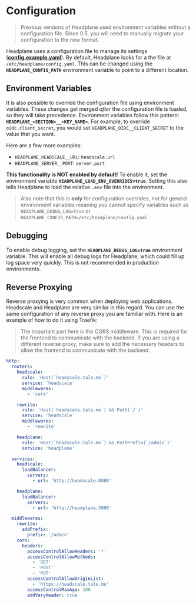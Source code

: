 # Configuration
> Previous versions of Headplane used environment variables without a configuration file.
> Since 0.5, you will need to manually migrate your configuration to the new format.

Headplane uses a configuration file to manage its settings
([**config.example.yaml**](../config.example.yaml)). By default, Headplane looks
for a the file at `/etc/headplane/config.yaml`. This can be changed using the
**`HEADPLANE_CONFIG_PATH`** environment variable to point to a different location.

## Environment Variables
It is also possible to override the configuration file using environment variables.
These changes get merged *after* the configuration file is loaded, so they will take precedence.
Environment variables follow this pattern: **`HEADPLANE_<SECTION>__<KEY_NAME>`**.
For example, to override `oidc.client_secret`, you would set `HEADPLANE_OIDC__CLIENT_SECRET`
to the value that you want.

Here are a few more examples:

- `HEADPLANE_HEADSCALE__URL`: `headscale.url`
- `HEADPLANE_SERVER__PORT`: `server.port`

**This functionality is NOT enabled by default!**
To enable it, set the environment variable **`HEADPLANE_LOAD_ENV_OVERRIDES=true`**.
Setting this also tells Headplane to load the relative `.env` file into the environment.
> Also note that this is **only** for configuration overrides, not for general
> environment variables meaning you cannot specify variables such as
> `HEADPLANE_DEBUG_LOG=true` or `HEADPLANE_CONFIG_PATH=/etc/headplane/config.yaml`.

## Debugging
To enable debug logging, set the **`HEADPLANE_DEBUG_LOG=true`** environment variable.
This will enable all debug logs for Headplane, which could fill up log space very quickly.
This is not recommended in production environments.

## Reverse Proxying
Reverse proxying is very common when deploying web applications. Headscale and
Headplane are very similar in this regard. You can use the same configuration
of any reverse proxy you are familiar with. Here is an example of how to do it
using Traefik:

> The important part here is the CORS middleware. This is required for the
> frontend to communicate with the backend. If you are using a different reverse
> proxy, make sure to add the necessary headers to allow the frontend to communicate
> with the backend.

```yaml
http:
  routers:
    headscale:
      rule: 'Host(`headscale.tale.me`)'
      service: 'headscale'
      middlewares:
        - 'cors'

    rewrite:
      rule: 'Host(`headscale.tale.me`) && Path(`/`)'
      service: 'headscale'
      middlewares:
        - 'rewrite'

    headplane:
      rule: 'Host(`headscale.tale.me`) && PathPrefix(`/admin`)'
      service: 'headplane'

  services:
    headscale:
      loadBalancer:
        servers:
          - url: 'http://headscale:8080'

    headplane:
      loadBalancer:
        servers:
          - url: 'http://headplane:3000'

  middlewares:
    rewrite:
      addPrefix:
        prefix: '/admin'
    cors:
      headers:
        accessControlAllowHeaders: '*'
        accessControlAllowMethods:
          - 'GET'
          - 'POST'
          - 'PUT'
        accessControlAllowOriginList:
          - 'https://headscale.tale.me'
        accessControlMaxAge: 100
        addVaryHeader: true
